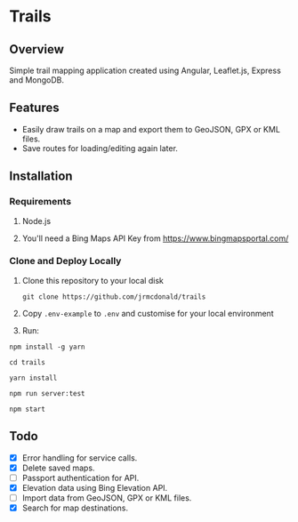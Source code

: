 # Trails

## Overview

Simple trail mapping application created using Angular, Leaflet.js, Express and MongoDB. 

## Features

- Easily draw trails on a map and export them to GeoJSON, GPX or KML files.
- Save routes for loading/editing again later.

## Installation

### Requirements

1. Node.js

2. You'll need a Bing Maps API Key from https://www.bingmapsportal.com/

### Clone and Deploy Locally

1. Clone this repository to your local disk

    ```git clone https://github.com/jrmcdonald/trails```

2. Copy `.env-example` to `.env` and customise for your local environment

3. Run:

```
npm install -g yarn

cd trails

yarn install

npm run server:test

npm start
```

## Todo

- [x] Error handling for service calls.
- [x] Delete saved maps.
- [ ] Passport authentication for API.
- [x] Elevation data using Bing Elevation API.
- [ ] Import data from GeoJSON, GPX or KML files.
- [x] Search for map destinations.
